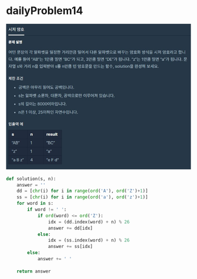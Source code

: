 # dailyProblem14

![dailyProblem14](dailyProblem14.assets/dailyProblem14.jpg)

```python
def solution(s, n):
    answer = ''
    dd = [chr(i) for i in range(ord('A'), ord('Z')+1)]
    ss = [chr(i) for i in range(ord('a'), ord('z')+1)]
    for word in s:
        if word != ' ':
            if ord(word) <= ord('Z'):
                idx = (dd.index(word) + n) % 26
                answer += dd[idx]
            else:
                idx = (ss.index(word) + n) % 26
                answer += ss[idx]
        else:
            answer += ' '
            
    return answer
```

